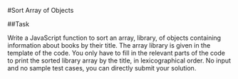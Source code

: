 #Sort Array of Objects

##Task

Write a JavaScript function to sort an array, library, of objects containing information about books by their title. The array library is given in the template of the code. You only have to fill in the relevant parts of the code to print the sorted library array by the title, in lexicographical order. No input and no sample test cases, you can directly submit your solution.

